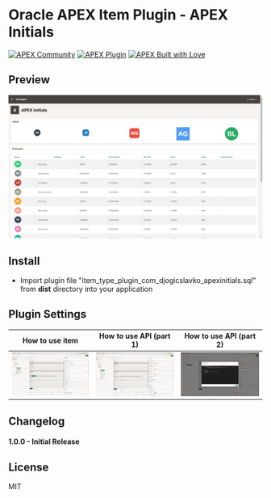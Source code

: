 # Oracle APEX Item Plugin - APEX Initials

[![APEX Community](https://cdn.rawgit.com/Dani3lSun/apex-github-badges/78c5adbe/badges/apex-community-badge.svg)](https://github.com/Dani3lSun/apex-github-badges) [![APEX Plugin](https://cdn.rawgit.com/Dani3lSun/apex-github-badges/b7e95341/badges/apex-plugin-badge.svg)](https://github.com/Dani3lSun/apex-github-badges)
[![APEX Built with Love](https://cdn.rawgit.com/Dani3lSun/apex-github-badges/7919f913/badges/apex-love-badge.svg)](https://github.com/Dani3lSun/apex-github-badges)

## Preview
![](https://github.com/djoga98/apex-plugin-initials/blob/main/apex_initials.png)

## Install
- Import plugin file "item_type_plugin_com_djogicslavko_apexinitials.sql" from **dist** directory into your application

## Plugin Settings
How to use item | How to use API (part 1) | How to use API (part 2)
:-------------------------:|:-------------------------:|:-------------------------:
![](https://github.com/djoga98/apex-plugin-initials/blob/main/how_to_use_item.png)|![](https://github.com/djoga98/apex-plugin-initials/blob/main/how_to_use_api_part_1.png)|![](https://github.com/djoga98/apex-plugin-initials/blob/main/how_to_use_api_part_2.png)

## Changelog
#### 1.0.0 - Initial Release

## License
MIT
